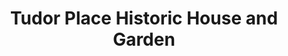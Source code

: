 ---
layout: repo
title: "Tudor Place Historic House and Garden"
id: 24609
permalink: repos/24609/
---
